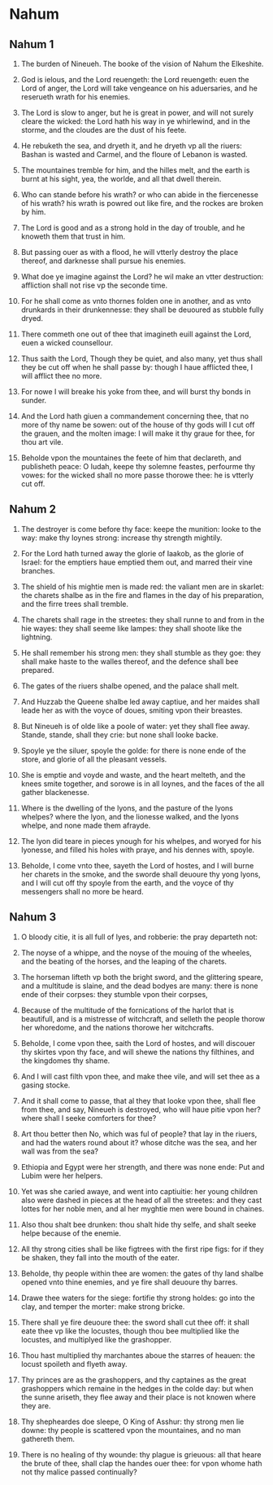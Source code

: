 # Nahum

## Nahum 1

1. The burden of Nineueh. The booke of the vision of Nahum the Elkeshite.

2. God is ielous, and the Lord reuengeth: the Lord reuengeth: euen the Lord of anger, the Lord will take vengeance on his aduersaries, and he reserueth wrath for his enemies.

3. The Lord is slow to anger, but he is great in power, and will not surely cleare the wicked: the Lord hath his way in ye whirlewind, and in the storme, and the cloudes are the dust of his feete.

4. He rebuketh the sea, and dryeth it, and he dryeth vp all the riuers: Bashan is wasted and Carmel, and the floure of Lebanon is wasted.

5. The mountaines tremble for him, and the hilles melt, and the earth is burnt at his sight, yea, the worlde, and all that dwell therein.

6. Who can stande before his wrath? or who can abide in the fiercenesse of his wrath? his wrath is powred out like fire, and the rockes are broken by him.

7. The Lord is good and as a strong hold in the day of trouble, and he knoweth them that trust in him.

8. But passing ouer as with a flood, he will vtterly destroy the place thereof, and darknesse shall pursue his enemies.

9. What doe ye imagine against the Lord? he wil make an vtter destruction: affliction shall not rise vp the seconde time.

10. For he shall come as vnto thornes folden one in another, and as vnto drunkards in their drunkennesse: they shall be deuoured as stubble fully dryed.

11. There commeth one out of thee that imagineth euill against the Lord, euen a wicked counsellour.

12. Thus saith the Lord, Though they be quiet, and also many, yet thus shall they be cut off when he shall passe by: though I haue afflicted thee, I will afflict thee no more.

13. For nowe I will breake his yoke from thee, and will burst thy bonds in sunder.

14. And the Lord hath giuen a commandement concerning thee, that no more of thy name be sowen: out of the house of thy gods will I cut off the grauen, and the molten image: I will make it thy graue for thee, for thou art vile.

15. Beholde vpon the mountaines the feete of him that declareth, and publisheth peace: O Iudah, keepe thy solemne feastes, perfourme thy vowes: for the wicked shall no more passe thorowe thee: he is vtterly cut off.  

## Nahum 2

1. The destroyer is come before thy face: keepe the munition: looke to the way: make thy loynes strong: increase thy strength mightily.

2. For the Lord hath turned away the glorie of Iaakob, as the glorie of Israel: for the emptiers haue emptied them out, and marred their vine branches.

3. The shield of his mightie men is made red: the valiant men are in skarlet: the charets shalbe as in the fire and flames in the day of his preparation, and the firre trees shall tremble.

4. The charets shall rage in the streetes: they shall runne to and from in the hie wayes: they shall seeme like lampes: they shall shoote like the lightning.

5. He shall remember his strong men: they shall stumble as they goe: they shall make haste to the walles thereof, and the defence shall bee prepared.

6. The gates of the riuers shalbe opened, and the palace shall melt.

7. And Huzzab the Queene shalbe led away captiue, and her maides shall leade her as with the voyce of doues, smiting vpon their breastes.

8. But Nineueh is of olde like a poole of water: yet they shall flee away. Stande, stande, shall they crie: but none shall looke backe.

9. Spoyle ye the siluer, spoyle the golde: for there is none ende of the store, and glorie of all the pleasant vessels.

10. She is emptie and voyde and waste, and the heart melteth, and the knees smite together, and sorowe is in all loynes, and the faces of the all gather blackenesse.

11. Where is the dwelling of the lyons, and the pasture of the lyons whelpes? where the lyon, and the lionesse walked, and the lyons whelpe, and none made them afrayde.

12. The lyon did teare in pieces ynough for his whelpes, and woryed for his lyonesse, and filled his holes with praye, and his dennes with, spoyle.

13. Beholde, I come vnto thee, sayeth the Lord of hostes, and I will burne her charets in the smoke, and the sworde shall deuoure thy yong lyons, and I will cut off thy spoyle from the earth, and the voyce of thy messengers shall no more be heard.  

## Nahum 3

1. O bloody citie, it is all full of lyes, and robberie: the pray departeth not:

2. The noyse of a whippe, and the noyse of the mouing of the wheeles, and the beating of the horses, and the leaping of the charets.

3. The horseman lifteth vp both the bright sword, and the glittering speare, and a multitude is slaine, and the dead bodyes are many: there is none ende of their corpses: they stumble vpon their corpses,

4. Because of the multitude of the fornications of the harlot that is beautifull, and is a mistresse of witchcraft, and selleth the people thorow her whoredome, and the nations thorowe her witchcrafts.

5. Beholde, I come vpon thee, saith the Lord of hostes, and will discouer thy skirtes vpon thy face, and will shewe the nations thy filthines, and the kingdomes thy shame.

6. And I will cast filth vpon thee, and make thee vile, and will set thee as a gasing stocke.

7. And it shall come to passe, that al they that looke vpon thee, shall flee from thee, and say, Nineueh is destroyed, who will haue pitie vpon her? where shall I seeke comforters for thee?

8. Art thou better then No, which was ful of people? that lay in the riuers, and had the waters round about it? whose ditche was the sea, and her wall was from the sea?

9. Ethiopia and Egypt were her strength, and there was none ende: Put and Lubim were her helpers.

10. Yet was she caried awaye, and went into captiuitie: her young children also were dashed in pieces at the head of all the streetes: and they cast lottes for her noble men, and al her myghtie men were bound in chaines.

11. Also thou shalt bee drunken: thou shalt hide thy selfe, and shalt seeke helpe because of the enemie.

12. All thy strong cities shall be like figtrees with the first ripe figs: for if they be shaken, they fall into the mouth of the eater.

13. Beholde, thy people within thee are women: the gates of thy land shalbe opened vnto thine enemies, and ye fire shall deuoure thy barres.

14. Drawe thee waters for the siege: fortifie thy strong holdes: go into the clay, and temper the morter: make strong bricke.

15. There shall ye fire deuoure thee: the sword shall cut thee off: it shall eate thee vp like the locustes, though thou bee multiplied like the locustes, and multiplyed like the grashopper.

16. Thou hast multiplied thy marchantes aboue the starres of heauen: the locust spoileth and flyeth away.

17. Thy princes are as the grashoppers, and thy captaines as the great grashoppers which remaine in the hedges in the colde day: but when the sunne ariseth, they flee away and their place is not knowen where they are.

18. Thy shepheardes doe sleepe, O King of Asshur: thy strong men lie downe: thy people is scattered vpon the mountaines, and no man gathereth them.

19. There is no healing of thy wounde: thy plague is grieuous: all that heare the brute of thee, shall clap the handes ouer thee: for vpon whome hath not thy malice passed continually?   